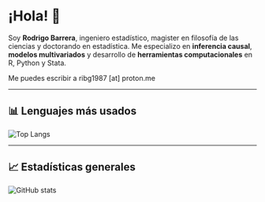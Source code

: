 # ¡Hola! 👋

Soy **Rodrigo Barrera**, ingeniero estadístico, magister en filosofía de las ciencias y doctorando en estadística. Me especializo en **inferencia causal**, **modelos multivariados** y desarrollo de **herramientas computacionales** en R, Python y Stata.

Me puedes escribir a ribg1987 [at] proton.me

---

## 📊 Lenguajes más usados

![Top Langs](https://github-readme-stats.vercel.app/api/top-langs/?username=barrerag87&layout=compact&langs_count=8&theme=tokyonight&v=1)

---

## 📈 Estadísticas generales

![GitHub stats](https://github-readme-stats.vercel.app/api?username=barrerag87&show_icons=true&theme=tokyonight&include_all_commits=true&count_private=true&v=1)



